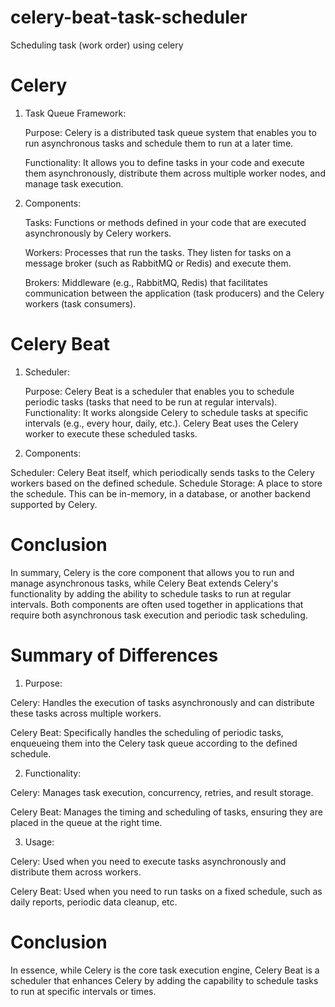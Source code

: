 # celery-beat-task-scheduler
Scheduling task (work order) using celery 

# Celery

1. Task Queue Framework:

    Purpose: Celery is a distributed task queue system that enables you to run asynchronous tasks and schedule them to run at a later time.

    Functionality: It allows you to define tasks in your code and execute them asynchronously, distribute them across multiple worker nodes, and manage task execution.

2. Components:

    Tasks: Functions or methods defined in your code that are executed asynchronously by Celery workers.

    Workers: Processes that run the tasks. They listen for tasks on a message broker (such as RabbitMQ or Redis) and execute them.

    Brokers: Middleware (e.g., RabbitMQ, Redis) that facilitates communication between the application (task producers) and the Celery workers (task consumers).

# Celery Beat

1. Scheduler:

    Purpose: Celery Beat is a scheduler that enables you to schedule periodic tasks (tasks that need to be run at regular intervals).
    Functionality: It works alongside Celery to schedule tasks at specific intervals (e.g., every hour, daily, etc.). Celery Beat uses the Celery worker to execute these scheduled tasks.

2. Components:

Scheduler: Celery Beat itself, which periodically sends tasks to the Celery workers based on the defined schedule.
Schedule Storage: A place to store the schedule. This can be in-memory, in a database, or another backend supported by Celery.


# Conclusion

In summary, Celery is the core component that allows you to run and manage asynchronous tasks, while Celery Beat extends Celery's functionality by adding the ability to schedule tasks to run at regular intervals. Both components are often used together in applications that require both asynchronous task execution and periodic task scheduling.


# Summary of Differences

1. Purpose:

Celery: Handles the execution of tasks asynchronously and can distribute these tasks across multiple workers.

Celery Beat: Specifically handles the scheduling of periodic tasks, enqueueing them into the Celery task queue according to the defined schedule.

2. Functionality:

Celery: Manages task execution, concurrency, retries, and result storage.

Celery Beat: Manages the timing and scheduling of tasks, ensuring they are placed in the queue at the right time.

3. Usage:

Celery: Used when you need to execute tasks asynchronously and distribute them across workers.

Celery Beat: Used when you need to run tasks on a fixed schedule, such as daily reports, periodic data cleanup, etc.

# Conclusion

In essence, while Celery is the core task execution engine, Celery Beat is a scheduler that enhances Celery by adding the capability to schedule tasks to run at specific intervals or times.